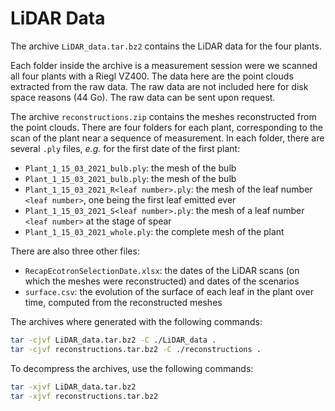 # LiDAR Data

The archive `LiDAR_data.tar.bz2` contains the LiDAR data for the four plants. 

Each folder inside the archive is a measurement session were we scanned all four plants with a Riegl VZ400. The data here are the point clouds extracted from the raw data. The raw data are not included here for disk space reasons (44 Go). The raw data can be sent upon request.

The archive `reconstructions.zip` contains the meshes reconstructed from the point clouds. There are four folders for each plant, corresponding to the scan of the plant near a sequence of measurement. In each folder, there are several `.ply` files, *e.g.* for the first date of the first plant: 

- `Plant_1_15_03_2021_bulb.ply`: the mesh of the bulb
- `Plant_1_15_03_2021_bulb.ply`: the mesh of the bulb
- `Plant_1_15_03_2021_R<leaf number>.ply`: the mesh of the leaf number `<leaf number>`, one being the first leaf emitted ever
- `Plant_1_15_03_2021_S<leaf number>.ply`: the mesh of a leaf number `<leaf number>` at the stage of spear
- `Plant_1_15_03_2021_whole.ply`: the complete mesh of the plant

There are also three other files:

- `RecapEcotronSelectionDate.xlsx`: the dates of the LiDAR scans (on which the meshes were reconstructed) and dates of the scenarios
- `surface.csv`: the evolution of the surface of each leaf in the plant over time, computed from the reconstructed meshes

The archives where generated with the following commands:

```bash
tar -cjvf LiDAR_data.tar.bz2 -C ./LiDAR_data .
tar -cjvf reconstructions.tar.bz2 -C ./reconstructions .
```

To decompress the archives, use the following commands:

```bash
tar -xjvf LiDAR_data.tar.bz2
tar -xjvf reconstructions.tar.bz2
```